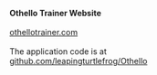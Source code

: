 **Othello Trainer Website**
<br><br>
[othellotrainer.com](https://othellotrainer.com)
<br><br>
The application code is at
<br>
[github.com/leapingturtlefrog/Othello](https://github.com/leapingturtlefrog/Othello)
